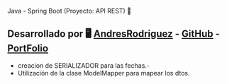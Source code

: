 
Java - Spring Boot (Proyecto: API REST)  🚀

## Desarrollado por 🖥️  [AndresRodriguez](https://www.linkedin.com/in/andres-rodriguez-60a166208/) - [GitHub](https://github.com/AndrRod) - [PortFolio](https://andresporfolio.herokuapp.com/)

- creacion de SERIALIZADOR para las fechas.-
- Utilización de la clase ModelMapper para mapear los dtos.
